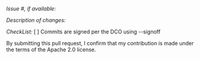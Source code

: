 *Issue #, if available:*

*Description of changes:*

*CheckList:*
[ ] Commits are signed per the DCO using --signoff

By submitting this pull request, I confirm that my contribution is made under the terms of the Apache 2.0 license.
